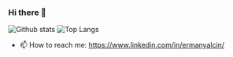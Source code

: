 ### Hi there 👋

![Github stats](https://github-readme-stats.vercel.app/api?username=Erman16&theme=radical&show_icons=true&count_private=true) 
![Top Langs](https://github-readme-stats.vercel.app/api/top-langs/?username=Erman16&layout=compact&theme=dark)

- 📫 How to reach me: https://www.linkedin.com/in/ermanyalcin/
